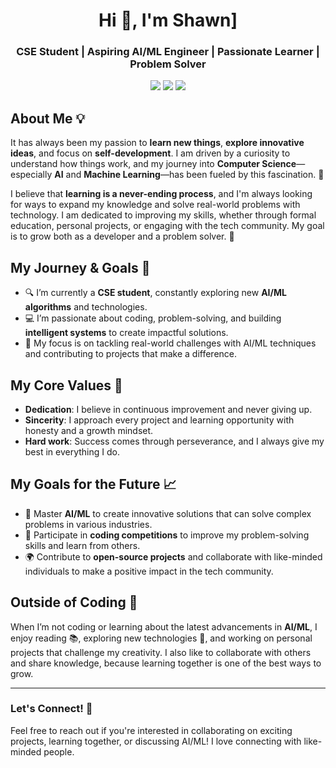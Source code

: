 <h1 align="center">Hi 👋, I'm Shawn]</h1>
<h3 align="center">CSE Student | Aspiring AI/ML Engineer | Passionate Learner | Problem Solver</h3>

<p align="center">
  <img src="https://img.shields.io/badge/-AI/ML-00BFFF?style=flat-square&logo=python&logoColor=white" />
  <img src="https://img.shields.io/badge/-Coding-4CAF50?style=flat-square&logo=cplusplus&logoColor=white" />
  <img src="https://img.shields.io/badge/-OpenSource-FF5733?style=flat-square&logo=github&logoColor=white" />
</p>

## About Me 💡

It has always been my passion to **learn new things**, **explore innovative ideas**, and focus on **self-development**. I am driven by a curiosity to understand how things work, and my journey into **Computer Science**—especially **AI** and **Machine Learning**—has been fueled by this fascination. 🚀

I believe that **learning is a never-ending process**, and I'm always looking for ways to expand my knowledge and solve real-world problems with technology. I am dedicated to improving my skills, whether through formal education, personal projects, or engaging with the tech community. My goal is to grow both as a developer and a problem solver. 🌱

## My Journey & Goals 🎯

- 🔍 I’m currently a **CSE student**, constantly exploring new **AI/ML algorithms** and technologies.  
- 💻 I’m passionate about coding, problem-solving, and building **intelligent systems** to create impactful solutions.  
- 🚀 My focus is on tackling real-world challenges with AI/ML techniques and contributing to projects that make a difference.

## My Core Values 🌟

- **Dedication**: I believe in continuous improvement and never giving up.  
- **Sincerity**: I approach every project and learning opportunity with honesty and a growth mindset.  
- **Hard work**: Success comes through perseverance, and I always give my best in everything I do.

## My Goals for the Future 📈

- 🧠 Master **AI/ML** to create innovative solutions that can solve complex problems in various industries.  
- 🎯 Participate in **coding competitions** to improve my problem-solving skills and learn from others.  
- 🌍 Contribute to **open-source projects** and collaborate with like-minded individuals to make a positive impact in the tech community.

## Outside of Coding 🌱

When I’m not coding or learning about the latest advancements in **AI/ML**, I enjoy reading 📚, exploring new technologies 🔧, and working on personal projects that challenge my creativity. I also like to collaborate with others and share knowledge, because learning together is one of the best ways to grow.

---

### Let's Connect! 🤝

Feel free to reach out if you're interested in collaborating on exciting projects, learning together, or discussing AI/ML! I love connecting with like-minded people.  
